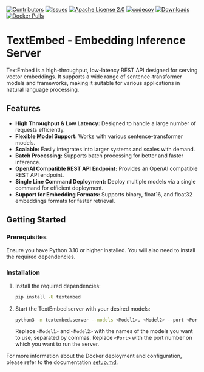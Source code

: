 [![Contributors](https://img.shields.io/github/contributors/kevaldekivadiya2415/textembed.svg)](https://github.com/kevaldekivadiya2415/textembed/graphs/contributors)
[![Issues](https://img.shields.io/github/issues/kevaldekivadiya2415/textembed.svg)](https://github.com/kevaldekivadiya2415/textembed/issues)
[![Apache License 2.0](https://img.shields.io/github/license/kevaldekivadiya2415/textembed.svg)](https://github.com/kevaldekivadiya2415/textembed/blob/main/LICENSE)
[![codecov](https://codecov.io/gh/kevaldekivadiya2415/textembed/branch/main/graph/badge.svg?token=your_token_here)](https://codecov.io/gh/kevaldekivadiya2415/textembed)
[![Downloads](https://img.shields.io/pypi/dm/textembed.svg)](https://pypi.org/project/textembed/)
[![Docker Pulls](https://img.shields.io/docker/pulls/kevaldekivadiya/textembed.svg)](https://hub.docker.com/r/kevaldekivadiya/textembed)



# TextEmbed - Embedding Inference Server

TextEmbed is a high-throughput, low-latency REST API designed for serving vector embeddings. It supports a wide range of sentence-transformer models and frameworks, making it suitable for various applications in natural language processing.

## Features

- **High Throughput & Low Latency:** Designed to handle a large number of requests efficiently.
- **Flexible Model Support:** Works with various sentence-transformer models.
- **Scalable:** Easily integrates into larger systems and scales with demand.
- **Batch Processing:** Supports batch processing for better and faster inference.
- **OpenAI Compatible REST API Endpoint:** Provides an OpenAI compatible REST API endpoint.
- **Single Line Command Deployment:** Deploy multiple models via a single command for efficient deployment.
- **Support for Embedding Formats:** Supports binary, float16, and float32 embeddings formats for faster retrieval.

## Getting Started

### Prerequisites

Ensure you have Python 3.10 or higher installed. You will also need to install the required dependencies.

### Installation

1. Install the required dependencies:
    ```bash
    pip install -U textembed
    ```

2. Start the TextEmbed server with your desired models:
    ```bash
    python3 -m textembed.server --models <Model1>, <Model2> --port <Port>
    ```

    Replace `<Model1>` and `<Model2>` with the names of the models you want to use, separated by commas. Replace `<Port>` with the port number on which you want to run the server.

For more information about the Docker deployment and configuration, please refer to the documentation [setup.md](docs/setup.md).
